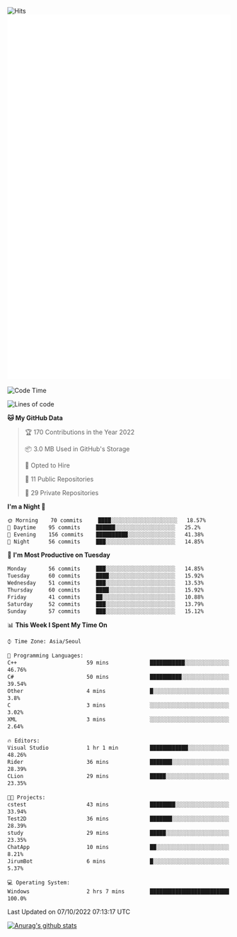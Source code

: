 ![Hits](https://hits.seeyoufarm.com/api/count/incr/badge.svg?url=https%3A%2F%2Fgithub.com%2Fkokose1234&count_bg=%2379C83D&title_bg=%23555555&icon=apple.svg&icon_color=%23E7E7E7&title=hits&edge_flat=false)
<br/>
![Metrics](https://github.com/kokose1234/kokose1234/blob/main/github-metrics.svg)

<!--START_SECTION:waka-->
![Code Time](http://img.shields.io/badge/Code%20Time-696%20hrs%2052%20mins-blue)

![Lines of code](https://img.shields.io/badge/From%20Hello%20World%20I%27ve%20Written-901%20Thousand%20lines%20of%20code-blue)

**🐱 My GitHub Data** 

> 🏆 170 Contributions in the Year 2022
 > 
> 📦 3.0 MB Used in GitHub's Storage 
 > 
> 💼 Opted to Hire
 > 
> 📜 11 Public Repositories 
 > 
> 🔑 29 Private Repositories  
 > 
**I'm a Night 🦉** 

```text
🌞 Morning    70 commits     ████░░░░░░░░░░░░░░░░░░░░░   18.57% 
🌆 Daytime    95 commits     ██████░░░░░░░░░░░░░░░░░░░   25.2% 
🌃 Evening    156 commits    ██████████░░░░░░░░░░░░░░░   41.38% 
🌙 Night      56 commits     ███░░░░░░░░░░░░░░░░░░░░░░   14.85%

```
📅 **I'm Most Productive on Tuesday** 

```text
Monday       56 commits     ███░░░░░░░░░░░░░░░░░░░░░░   14.85% 
Tuesday      60 commits     ████░░░░░░░░░░░░░░░░░░░░░   15.92% 
Wednesday    51 commits     ███░░░░░░░░░░░░░░░░░░░░░░   13.53% 
Thursday     60 commits     ████░░░░░░░░░░░░░░░░░░░░░   15.92% 
Friday       41 commits     ██░░░░░░░░░░░░░░░░░░░░░░░   10.88% 
Saturday     52 commits     ███░░░░░░░░░░░░░░░░░░░░░░   13.79% 
Sunday       57 commits     ███░░░░░░░░░░░░░░░░░░░░░░   15.12%

```


📊 **This Week I Spent My Time On** 

```text
⌚︎ Time Zone: Asia/Seoul

💬 Programming Languages: 
C++                      59 mins             ███████████░░░░░░░░░░░░░░   46.76% 
C#                       50 mins             ██████████░░░░░░░░░░░░░░░   39.54% 
Other                    4 mins              █░░░░░░░░░░░░░░░░░░░░░░░░   3.8% 
C                        3 mins              ░░░░░░░░░░░░░░░░░░░░░░░░░   3.02% 
XML                      3 mins              ░░░░░░░░░░░░░░░░░░░░░░░░░   2.64%

🔥 Editors: 
Visual Studio            1 hr 1 min          ████████████░░░░░░░░░░░░░   48.26% 
Rider                    36 mins             ███████░░░░░░░░░░░░░░░░░░   28.39% 
CLion                    29 mins             █████░░░░░░░░░░░░░░░░░░░░   23.35%

🐱‍💻 Projects: 
cstest                   43 mins             ████████░░░░░░░░░░░░░░░░░   33.94% 
Test2D                   36 mins             ███████░░░░░░░░░░░░░░░░░░   28.39% 
study                    29 mins             █████░░░░░░░░░░░░░░░░░░░░   23.35% 
ChatApp                  10 mins             ██░░░░░░░░░░░░░░░░░░░░░░░   8.21% 
JirumBot                 6 mins              █░░░░░░░░░░░░░░░░░░░░░░░░   5.37%

💻 Operating System: 
Windows                  2 hrs 7 mins        █████████████████████████   100.0%

```


 Last Updated on 07/10/2022 07:13:17 UTC
<!--END_SECTION:waka-->

[![Anurag's github stats](https://github-readme-stats.vercel.app/api?username=kokose1234&theme=dracula)](https://github.com/anuraghazra/github-readme-stats)



	
